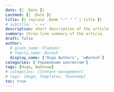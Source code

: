 ```yaml
---
date: {{ .Date }}
Lastmod: {{ .Date }}
title: {{ replace .Name "-" " " | title }}
# subtitle: '— «»'
description: short description of the article
summary: three-line summary of the article.
draft: false
author:
  # given_name: Vladimir
  # family_name: Buresh
  display_name: ['Hugo Authors', 'wBuresh']
categories: ['Управление контентом']
tags: [Hugo, Шаблоны]
# categories: [Сontent-management]
# tags: [Hugo, Templates, Taxonomy]
toc: true
---
```

